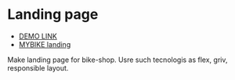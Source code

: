# Landing page

- [DEMO LINK](https://BilokonYaroslav.github.io/layout_landing-page/)
- [MYBIKE landing](https://www.figma.com/file/NZQAIydtHo5QkINyGLHNcq/BIKE-New-Version?node-id=0%3A1)

Make landing page for bike-shop.
Usre such tecnologis as flex, griv, responsible layout.
